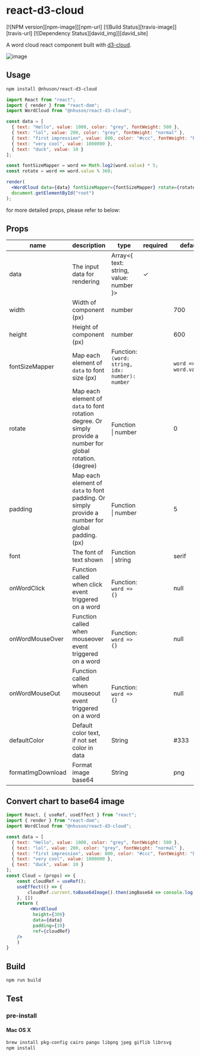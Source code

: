 # react-d3-cloud

[![NPM version][npm-image]][npm-url]
[![Build Status][travis-image]][travis-url]
[![Dependency Status][david_img]][david_site]

A word cloud react component built with [d3-cloud](https://github.com/jasondavies/d3-cloud).

![image](https://cloud.githubusercontent.com/assets/6868283/20619528/fa83334c-b32f-11e6-81dd-6fe4fa6c52d9.png)

## Usage

```sh
npm install @nhuson/react-d3-cloud
```

```jsx
import React from "react";
import { render } from "react-dom";
import WordCloud from "@nhuson/react-d3-cloud";

const data = [
  { text: "Hello", value: 1000, color: "grey", fontWeight: 500 },
  { text: "lol", value: 200, color: "grey", fontWeight: "normal" },
  { text: "first impression", value: 800, color: "#ccc", fontWeight: "bold" },
  { text: "very cool", value: 1000000 },
  { text: "duck", value: 10 }
];

const fontSizeMapper = word => Math.log2(word.value) * 5;
const rotate = word => word.value % 360;

render(
  <WordCloud data={data} fontSizeMapper={fontSizeMapper} rotate={rotate} />,
  document.getElementById("root")
);
```

for more detailed props, please refer to below:

## Props

| name            | description                                                                                                  | type                                            | required | default               |
| --------------- | ------------------------------------------------------------------------------------------------------------ | ----------------------------------------------- | -------- | --------------------- |
| data            | The input data for rendering                                                                                 | Array<{ text: string, value: number }>          | ✓        |
| width           | Width of component (px)                                                                                      | number                                          |          | 700                   |
| height          | Height of component (px)                                                                                     | number                                          |          | 600                   |
| fontSizeMapper  | Map each element of `data` to font size (px)                                                                 | Function: `(word: string, idx: number): number` |          | `word => word.value;` |
| rotate          | Map each element of `data` to font rotation degree. Or simply provide a number for global rotation. (degree) | Function \| number                              |          | 0                     |
| padding         | Map each element of `data` to font padding. Or simply provide a number for global padding. (px)              | Function \| number                              |          | 5                     |
| font            | The font of text shown                                                                                       | Function \| string                              |          | serif                 |
| onWordClick     | Function called when click event triggered on a word                                                         | Function: `word => {}`                          |          | null                  |
| onWordMouseOver | Function called when mouseover event triggered on a word                                                     | Function: `word => {}`                          |          | null                  |
| onWordMouseOut  | Function called when mouseout event triggered on a word                                                      | Function: `word => {}`                          |          | null                  |
| defaultColor  | Default color text, if not set color in data                                                    | String                   |          | #333                  |
| formatImgDownload  | Format image base64                                                      | String                        |          | png                  |
## Convert chart to base64 image

```jsx
import React, { useRef, useEffect } from "react";
import { render } from "react-dom";
import WordCloud from "@nhuson/react-d3-cloud";

const data = [
  { text: "Hello", value: 1000, color: "grey", fontWeight: 500 },
  { text: "lol", value: 200, color: "grey", fontWeight: "normal" },
  { text: "first impression", value: 800, color: "#ccc", fontWeight: "bold" },
  { text: "very cool", value: 1000000 },
  { text: "duck", value: 10 }
];
const Cloud = (props) => {
    const cloudRef = useRef();
    useEffect(() => {
        cloudRef.current.toBase64Image().then(imgBase64 => console.log(imgBase64))
    }, [])
    return (
         <WordCloud
          height={300}
          data={data}
          padding={10}
          ref={cloudRef}
    />
    )
}

```

## Build

```sh
npm run build
```

## Test

### pre-install

#### Mac OS X

```sh
brew install pkg-config cairo pango libpng jpeg giflib librsvg
npm install
```